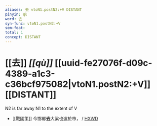 ```yaml
---
aliases: 去 vtoN1.postN2:+V DISTANT
pinyin: qù
word: 去
syn-func: vtoN1.postN2:+V
sem-feat: 
total: 1
concept: DISTANT 
---
```

# [[去]] *[[qù]]*  [[uuid-fe27076f-d09c-4389-a1c3-c36bcf975082|vtoN1.postN2:+V]] [[DISTANT]]
N2 is far away N1 to the extent of V
 - [[戰國策]] 今邯鄲**去**大梁也遠於市，
                     / [HXWD](https://hxwd.org/textview.html?location=KR2e0003_tls_332-1a.20)